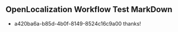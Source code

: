 ## OpenLocalization Workflow Test MarkDown
* a420ba6a-b85d-4b0f-8149-8524c16c9a00 thanks!

<!--HONumber=Jul16_HO2-->


